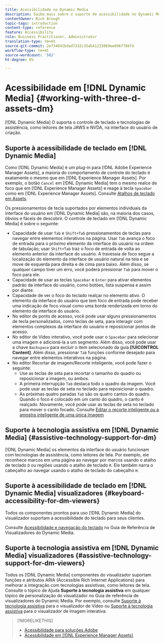 ```yaml
---
title: Acessibilidade no Dynamic Media
description: Saiba mais sobre o suporte de acessibilidade no Dynamic Media e no Dynamic Media Viewers
contentOwner: Rick Brough
topic-tags: introduction
content-type: reference
feature: Accessibility
role: Business Practitioner, Administrator
translation-type: tm+mt
source-git-commit: 2e734041bdad7332c35ab41215069ee696f786f4
workflow-type: tm+mt
source-wordcount: '582'
ht-degree: 0%

---
```



# Acessibilidade em [!DNL Dynamic Media] {#working-with-three-d-assets-dm}

[!DNL Dynamic Media] O suporta o controle de teclado e tecnologias de assistência, como leitores de tela JAWS e NVDA, na interface do usuário de criação.

## Suporte à acessibilidade de teclado em [!DNL Dynamic Media]

Como [!DNL Dynamic Media] é um plug-in para [!DNL Adobe Experience Manager Assets], a maioria do comportamento de controle do teclado é exatamente o mesmo que em [!DNL Experience Manager Assets]. Por exemplo, o botão `Cancel` em [!DNL Dynamic Media] tem o mesmo realce de foco que em [!DNL Experience Manager Assets] e reage à tecla `Spacebar` como em [!DNL Experience Manager Assets]. Consulte [Atalhos de teclado em Assets](/help/assets/accessibility.md#keyboard-shortcuts).

Os pressionamentos de tecla suportados por elementos individuais da interface do usuário em [!DNL Dynamic Media] são, na maioria dos casos, óbvios e fáceis de descobrir. O controle de teclado em [!DNL Dynamic Media] é sobre o seguinte:

* Capacidade de usar `Tab` e `Shift+Tab` pressionamentos de teclas para navegar entre elementos interativos na página.
Usar `Tab` avança o foco de entrada para o próximo elemento da interface do usuário na ordem de tabulação; usar `Shift+Tab` traz o foco de entrada de volta ao elemento anterior da interface do usuário.
A travessia de foco segue a localização do elemento da interface de usuário natural na tela e se move de esquerda para direita e de cima para baixo. Além disso, se qualquer campo tiver um erro, você poderá pressionar `Tab` para mover o foco para ele.
* Capacidade de usar as teclas `Spacebar` e `Enter` para ativar elementos padrão da interface do usuário, como botões, lista suspensa e assim por diante.
* Capacidade de ver o foco do teclado realçar no elemento ativo. O elemento da interface do usuário que tem foco de entrada pode receber uma indicação de foco visual como uma borda renderizada em torno do elemento da interface do usuário.
* No editor de ponto de acesso, você pode usar alguns pressionamentos de tecla personalizados, como teclas de seta, para interagir com elementos complexos da interface do usuário e reposicionar pontos de acesso.
* No editor de Vídeo interativo, você pode usar o `Spacebar` para selecionar uma imagem e adicioná-la a um segmento. Além disso, você pode usar a chave `Backspace` para excluir o item selecionado da guia **[!UICONTROL Content]**. Além disso, pressionar `Tab` funções conforme desejado para navegar entre elementos interativos na página.
* No editor Recortar de imagem/Recorte inteligente, você pode fazer o seguinte:
   * Use as teclas de seta para recortar o tamanho do quadro ou reposicionar a imagem, ou ambos.
   * A primeira interrupção `Tab` destaca todo o quadro da imagem. Você pode usar as teclas de seta no teclado para reposicionar o quadro.
   * As próximas quatro paradas `Tab` são os quatro cantos do quadro. Quando o foco é colocado em um canto do quadro, o canto é realçado. Novamente, você pode usar as teclas de seta no teclado para mover o canto focado.
Consulte [Editar o recorte inteligente ou a amostra inteligente de uma única imagem](/help/assets/image-profiles.md#editing-the-smart-crop-or-smart-swatch-of-a-single-image)

<!-- Keyboarding is the same because Dynamic Media is using the same UI library (Coral 3 (AEM 6.5) or Coral Spectrum (in Skyline)) as entire AEM Assets.  -->

<!-- In the Hotspot editor, Dynamic Media lets you use arrow keys to control the position of a hot spot. See [Carousel Banners](/help/assets/dynamic-media/carousel-banners.md##adding-hotspots-or-image-maps-to-an-image-banner) or [Interactive Images](/help/assets/dynamic-media/interactive-images.md#adding-hotspots-to-an-image-banner)  -->

<!-- I think we should definitely mention this in the DM-specific area of documentation for keyboard support. -->

<!-- I would not get into much of details of specific keyboard support logic of these editors. One of the reasons - chances are that accessibility support will receive Phase2-like attention, with more holistic approach. -->

## Suporte à tecnologia assistiva em [!DNL Dynamic Media] {#assistive-technology-support-for-dm}

[!DNL Dynamic Media] os elementos da interface do usuário funcionam com tecnologias de assistência, como leitores de tela. Por exemplo, ele reconhece marcos em uma página ao navegar por marcos usando o atalho de teclado `D` ou regiões usando o atalho de teclado `R`. Ele também narra o cabeçalho ao navegar usando o atalho de teclado do cabeçalho `H`.

## Suporte à acessibilidade de teclado em [!DNL Dynamic Media] visualizadores {#keyboard-accessibility-for-dm-viewers}

Todos os componentes prontos para uso [!DNL Dynamic Media] do visualizador suportam a acessibilidade do teclado para seus clientes.

Consulte [Acessibilidade e navegação do teclado](https://experienceleague.adobe.com/docs/dynamic-media-developer-resources/library/c-keyboard-accessibility.html) no Guia de Referência de Visualizadores do Dynamic Media.

## Suporte à tecnologia assistiva em [!DNL Dynamic Media] visualizadores {#assistive-technology-support-for-dm-viewers}

Todos os [!DNL Dynamic Media] componentes do visualizador suportam funções e atributos ARIA (Accessible Rich Internet Applications) para melhorar a integração com tecnologias assistivas, como leitores de tela.
Consulte o tópico de Ajuda **Suporte à tecnologia assistiva** em qualquer tópico de personalização do visualizador no Guia de referência de visualizadores do Dynamic Media. Por exemplo, consulte [Suporte à tecnologia assistiva](https://experienceleague.adobe.com/docs/dynamic-media-developer-resources/library/viewers-aem-assets-dmc/video/r-html5-video-viewer-20-assistive.html) para o visualizador de Vídeo ou [Suporte à tecnologia assistiva](https://experienceleague.adobe.com/docs/dynamic-media-developer-resources/library/viewers-for-aem-assets-only/interactive-images/c-html5-aem-interactive-image-assistive.html#viewers-for-aem-assets-only) para o visualizador de Imagem interativa.

>[!MORELIKETHIS]
>
>* [Acessibilidade para soluções Adobe](https://www.adobe.com/accessibility.html)
>* [Acessibilidade em [!DNL Experience Manager Assets]](/help/assets/accessibility.md)

